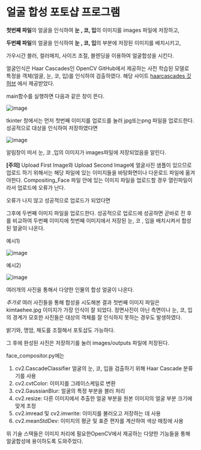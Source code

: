 # 얼굴 합성 포토샵 프로그램


**첫번째 파일**의 얼굴을 인식하여 **눈 , 코, 입**의 이미지를 images 파일에 저장하고, 

**두번째 파일**의 얼굴을 인식하여 **눈 , 코, 입**의 부분에 저장된 이미지를 배치시키고,

가우시간 블러, 컬러매치, 사이즈 조절, 블렌딩을 이용하여 얼굴합성을 시킨다.

얼굴인식은 Haar Cascades인 OpenCV GitHub에서 제공하는 사전 학습된 모델로 특정을 객체(얼굴, 눈, 코, 입)를 인식하여 검출하였다.
해당 사이트 [haarcascades 깃허브](https://github.com/opencv/opencv/tree/master/data/haarcascades) 에서 제공받았다.

main함수를 실행하면 다음과 같은 창이 뜬다.


![image](https://github.com/kohjun/compositing-face/assets/82298792/e00f6406-7119-43d1-adc2-06020f12299f)


tkinter 창에서는 먼저 첫번째 이미지를 업로드를 눌러 jpg또는png 파일을 업로드한다.
성공적으로 대상을 인식하여 저장하였다면


![image](https://github.com/kohjun/compositing-face/assets/82298792/6708a77d-93a1-413b-aba8-d97568fffbea)

알림창이 떠서 눈, 코 ,입의 이미지가 images파일에 저장되었음을 알린다.

**[주의]**
Upload First Image와 Upload Second Image에 얼굴사진 샘플이 있으므로 업로드 하기 위해서는 해당 파일에 있는 이미지들을 바탕화면이나
다운로드 파일에 옮겨야한다. Compositing_Face 파일 안에 있는 이미지 파일을 업로드할 경우 열린파일이라서 업로드에 오류가 난다.

오류가 나지 않고  성공적으로 업로드가 되었다면

그후에 두번째 이미지 파일을 업로드한다.
성공적으로 업로드에 성공하면 곧바로 전 후를 비교하여 두번째 이미지에 첫번째 이미지에서 저장된 눈, 코 , 입을 배치시켜서 합성된 얼굴이 나온다.


예시1)

![image](https://github.com/kohjun/compositing-face/assets/82298792/a63b7b5b-8849-4cda-84e9-5f7a2fa2f829)

예시2)

![image](https://github.com/kohjun/compositing-face/assets/82298792/cb90299c-c4a4-4faa-99f8-cd57e9e84ac6)



여러개의 사진을 통해서 다양한 인물의 합성 얼굴이 나온다.

*추가로*
여러 사진들을 통해 합성을 시도해본 결과 첫번째 이미지 파일은 kimtaehee.jpg 이미지가 가장 인식이 잘 되었다.
정면사진이 아닌 측면이나 눈, 코, 입의 경계가 모호한 사진들은 대상의 객체를 잘 인식하지 못하는 경우도 발생하였다.


밝기와, 명암, 채도를 조절해서 포토샵도 가능하다.

그 후에 완성된 사진은 저장하기를 눌러 images/outputs 파일에 저장된다.


face_compositor.py에는 

1. cv2.CascadeClassifier 얼굴의 눈, 코, 입을 검출하기 위해 Haar Cascade 분류기를 사용
2. cv2.cvtColor: 이미지를 그레이스케일로 변환
3. cv2.GaussianBlur: 얼굴의 특정 부분을 블러 처리
4. cv2.resize: 다른 이미지에서 추출한 얼굴 부분을 원본 이미지의 얼굴 부분 크기에 맞게 조정
5. cv2.imread 및 cv2.imwrite: 이미지를 불러오고 저장하는 데 사용
6. cv2.meanStdDev: 이미지의 평균 및 표준 편차를 계산하여 색상 매칭에 사용


위 기술 스택들은 이미지 처리에 필요한OpenCV에서 제공하는 다양한 기능들을 통해 얼굴합성에 용이하도록 도와주었다.




